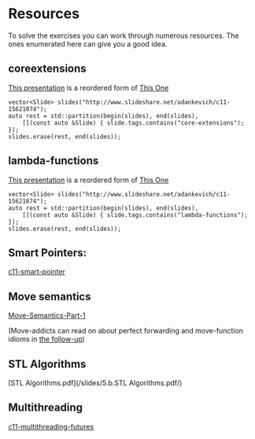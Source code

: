 # Resources

To solve the exercises you can work through numerous resources.  The ones enumerated here
can give you a good idea.


## coreextensions

[This presentation](/slides/1.coreextensions-c11-121213071023-phpapp02-reordered.pptx/) is a reordered form of [This One](http://www.slideshare.net/adankevich/c11-15621074)

    vector<Slide> slides("http://www.slideshare.net/adankevich/c11-15621074");
    auto rest = std::partition(begin(slides), end(slides),
        [](const auto &Slide) { slide.tags.contains("core-extensions"); });
    slides.erase(rest, end(slides));


## lambda-functions

[This presentation](/slides/2.lambdas-c11-121213071023-phpapp02-reordered.pptx/) is a reordered form of [This One](http://www.slideshare.net/adankevich/c11-15621074)

    vector<Slide> slides("http://www.slideshare.net/adankevich/c11-15621074");
    auto rest = std::partition(begin(slides), end(slides),
        [](const auto &Slide) { slide.tags.contains("lambda-functions"); });
    slides.erase(rest, end(slides));


## Smart Pointers:

[c11-smart-pointer](http://www.slideshare.net/mine260309/c11-smart-pointer-50203051)


## Move semantics

[Move-Semantics-Part-1](http://becpp.org/blog/wp-content/uploads/2015/01/Bert-Rodiers-Move-Semantics-Part-1.pptx)

(Move-addicts can read on about perfect forwarding and move-function idioms in [the follow-up](http://becpp.org/blog/wp-content/uploads/2015/01/Bert-Rodiers-Move-Semantics-Part-2.pptx))


## STL Algorithms

[STL Algorithms.pdf](/slides/5.b.STL Algorithms.pdf/)


## Multithreading

[c11-multithreading-futures](http://www.slideshare.net/GlobalLogicUkraine/c11-multithreading-futures)
